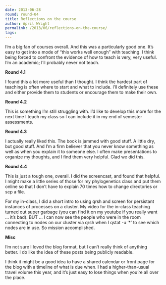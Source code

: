 ```yaml
---
date: 2013-06-28
round: round-04
title: Reflections on the course
author: April Wright
permalink: /2013/06/reflections-on-the-course/
tags:
---
```

I&#8217;m a big fan of courses overall. And this was a particularly good one. It&#8217;s easy to get into a mode of &#8220;this works well enough&#8221; with teaching. I think being forced to confront the evidence of how to teach is very, very useful. I&#8217;m an academic; I&#8217;ll probably never not teach.

**Round 4.1**

I found this a lot more useful than I thought. I think the hardest part of teaching is often where to start and what to include. I&#8217;ll definitely use these and either provide them to students or encourage them to make their own.

**Round 4.2**

This is something I&#8217;m still struggling with. I&#8217;d like to develop this more for the next time I teach my class so I can include it in my end of semester assessments.

**Round 4.3**

I actually really liked this. The book is jammed with good stuff. A little dry, but good stuff. And I&#8217;m a firm believer that you never know something as well as when you explain it to someone else. I often make presentations to organize my thoughts, and I find them very helpful. Glad we did this.

**Round 4.4**

This is just a tough one, overall. I did the screencast, and found that helpful. I might make a little series of those for my phylogenetics class and put them online so that I don&#8217;t have to explain 70 times how to change directories or scp a file. 

For my in-class, I did a short intro to using qrsh and screen for persistant instances of processes on a cluster. My video for the in-class teaching turned out super garbage (you can find it on my youtube if you really want &#8230; it&#8217;s bad). BUT &#8230; I can now see the people who were in the room connecting to nodes on our cluster via qrsh when I qstat -u &#8216;*&#8217; to see which nodes are in use. So mission accomplished. 

**Misc**

I&#8217;m not sure I loved the blog format, but I can&#8217;t really think of anything better. I do like the idea of these posts being publicly readable.

I think it might be a good idea to have a shared calendar or front page for the blog with a timeline of what is due when. I had a higher-than-usual travel volume this year, and it&#8217;s just easy to lose things when you&#8217;re all over the place.
